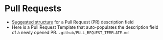 # Pull Requests

- [Suggested structure](https://github.com/betinac/cypress-automation-samples/pull/2) for a Pull Request (PR) description field
- Here is a Pull Request Template that auto-populates the description field of a newly opened PR. `.github/PULL_REQUEST_TEMPLATE.md`
